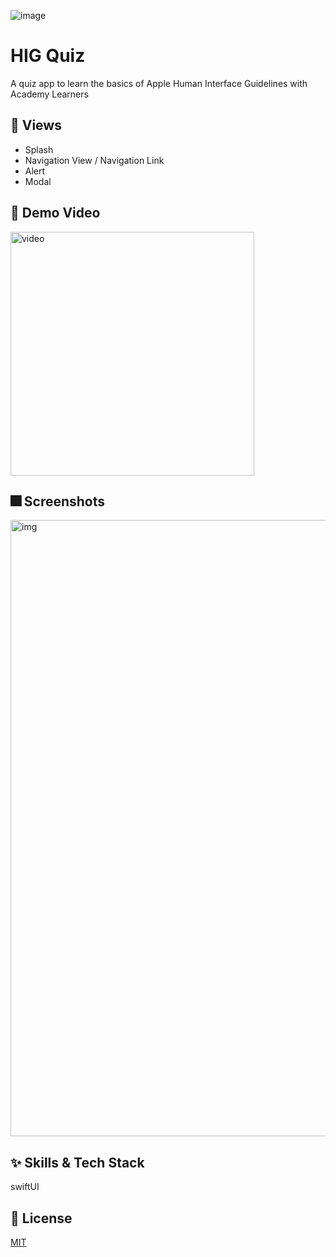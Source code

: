
![image](https://user-images.githubusercontent.com/33242880/166614949-d5bb7f93-4e95-4888-a221-6e318be1dce4.jpg)


# HIG Quiz
A quiz app to learn the basics of Apple Human Interface Guidelines with Academy Learners


## :iphone: Views

- Splash
- Navigation View / Navigation Link
- Alert
- Modal

## 🎥 Demo Video

<img width="390" alt="video" src="https://github.com/hanyeonhee/HIGTestApp/blob/90b167b297fd7ce7cd08c2762dc7b6c72be5b1e1/small-min.gif">


## :fireworks: Screenshots
<img width="986" alt="img" src="https://user-images.githubusercontent.com/33242880/166435751-912a728a-385c-4ee3-b840-1da6cb46e645.png">


## :sparkles: Skills & Tech Stack
swiftUI

## :lock_with_ink_pen: License

[MIT](https://choosealicense.com/licenses/mit/)
